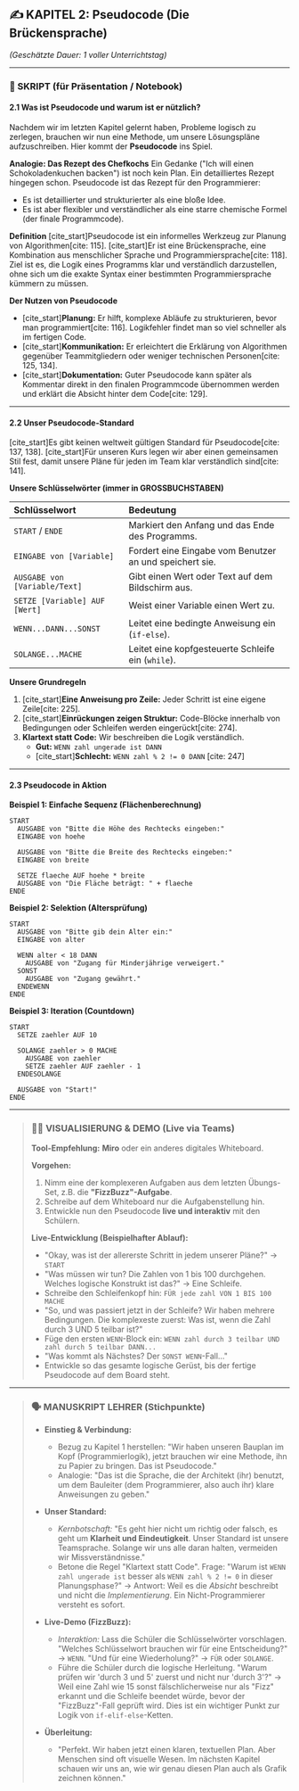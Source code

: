## ✍️ **KAPITEL 2: Pseudocode (Die Brückensprache)**

*(Geschätzte Dauer: 1 voller Unterrichtstag)*

-----

### **📝 SKRIPT (für Präsentation / Notebook)**

#### **2.1 Was ist Pseudocode und warum ist er nützlich?**

Nachdem wir im letzten Kapitel gelernt haben, Probleme logisch zu zerlegen, brauchen wir nun eine Methode, um unsere Lösungspläne aufzuschreiben. Hier kommt der **Pseudocode** ins Spiel.

**Analogie: Das Rezept des Chefkochs**
Ein Gedanke ("Ich will einen Schokoladenkuchen backen") ist noch kein Plan. Ein detailliertes Rezept hingegen schon. Pseudocode ist das Rezept für den Programmierer:

  * Es ist detaillierter und strukturierter als eine bloße Idee.
  * Es ist aber flexibler und verständlicher als eine starre chemische Formel (der finale Programmcode).

**Definition**
[cite\_start]Pseudocode ist ein informelles Werkzeug zur Planung von Algorithmen[cite: 115]. [cite\_start]Er ist eine Brückensprache, eine Kombination aus menschlicher Sprache und Programmiersprache[cite: 118]. Ziel ist es, die Logik eines Programms klar und verständlich darzustellen, ohne sich um die exakte Syntax einer bestimmten Programmiersprache kümmern zu müssen.

**Der Nutzen von Pseudocode**

  * [cite\_start]**Planung:** Er hilft, komplexe Abläufe zu strukturieren, bevor man programmiert[cite: 116]. Logikfehler findet man so viel schneller als im fertigen Code.
  * [cite\_start]**Kommunikation:** Er erleichtert die Erklärung von Algorithmen gegenüber Teammitgliedern oder weniger technischen Personen[cite: 125, 134].
  * [cite\_start]**Dokumentation:** Guter Pseudocode kann später als Kommentar direkt in den finalen Programmcode übernommen werden und erklärt die Absicht hinter dem Code[cite: 129].

-----

#### **2.2 Unser Pseudocode-Standard**

[cite\_start]Es gibt keinen weltweit gültigen Standard für Pseudocode[cite: 137, 138]. [cite\_start]Für unseren Kurs legen wir aber einen gemeinsamen Stil fest, damit unsere Pläne für jeden im Team klar verständlich sind[cite: 141].

**Unsere Schlüsselwörter (immer in GROSSBUCHSTABEN)**

| Schlüsselwort | Bedeutung |
| :--- | :--- |
| `START` / `ENDE` | Markiert den Anfang und das Ende des Programms. |
| `EINGABE von [Variable]` | Fordert eine Eingabe vom Benutzer an und speichert sie. |
| `AUSGABE von [Variable/Text]`| Gibt einen Wert oder Text auf dem Bildschirm aus. |
| `SETZE [Variable] AUF [Wert]`| Weist einer Variable einen Wert zu. |
| `WENN...DANN...SONST` | Leitet eine bedingte Anweisung ein (`if-else`). |
| `SOLANGE...MACHE` | Leitet eine kopfgesteuerte Schleife ein (`while`). |

**Unsere Grundregeln**

1.  [cite\_start]**Eine Anweisung pro Zeile:** Jeder Schritt ist eine eigene Zeile[cite: 225].
2.  [cite\_start]**Einrückungen zeigen Struktur:** Code-Blöcke innerhalb von Bedingungen oder Schleifen werden eingerückt[cite: 274].
3.  **Klartext statt Code:** Wir beschreiben die Logik verständlich.
      * **Gut:** `WENN zahl ungerade ist DANN`
      * [cite\_start]**Schlecht:** `WENN zahl % 2 != 0 DANN` [cite: 247]

-----

#### **2.3 Pseudocode in Aktion**

**Beispiel 1: Einfache Sequenz (Flächenberechnung)**

```
START
  AUSGABE von "Bitte die Höhe des Rechtecks eingeben:"
  EINGABE von hoehe

  AUSGABE von "Bitte die Breite des Rechtecks eingeben:"
  EINGABE von breite

  SETZE flaeche AUF hoehe * breite
  AUSGABE von "Die Fläche beträgt: " + flaeche
ENDE
```

**Beispiel 2: Selektion (Altersprüfung)**

```
START
  AUSGABE von "Bitte gib dein Alter ein:"
  EINGABE von alter

  WENN alter < 18 DANN
    AUSGABE von "Zugang für Minderjährige verweigert."
  SONST
    AUSGABE von "Zugang gewährt."
  ENDEWENN
ENDE
```

**Beispiel 3: Iteration (Countdown)**

```
START
  SETZE zaehler AUF 10

  SOLANGE zaehler > 0 MACHE
    AUSGABE von zaehler
    SETZE zaehler AUF zaehler - 1
  ENDESOLANGE

  AUSGABE von "Start!"
ENDE
```

-----

> ### 👨‍🏫 **VISUALISIERUNG & DEMO (Live via Teams)**
>
> **Tool-Empfehlung:** **Miro** oder ein anderes digitales Whiteboard.
>
> **Vorgehen:**
>
> 1.  Nimm eine der komplexeren Aufgaben aus dem letzten Übungs-Set, z.B. die **"FizzBuzz"-Aufgabe**.
> 2.  Schreibe auf dem Whiteboard nur die Aufgabenstellung hin.
> 3.  Entwickle nun den Pseudocode **live und interaktiv** mit den Schülern.
>
> **Live-Entwicklung (Beispielhafter Ablauf):**
>
>   * "Okay, was ist der allererste Schritt in jedem unserer Pläne?" -\> `START`
>   * "Was müssen wir tun? Die Zahlen von 1 bis 100 durchgehen. Welches logische Konstrukt ist das?" -\> Eine Schleife.
>   * Schreibe den Schleifenkopf hin: `FÜR jede zahl VON 1 BIS 100 MACHE`
>   * "So, und was passiert jetzt in der Schleife? Wir haben mehrere Bedingungen. Die komplexeste zuerst: Was ist, wenn die Zahl durch 3 UND 5 teilbar ist?"
>   * Füge den ersten `WENN`-Block ein: `WENN zahl durch 3 teilbar UND zahl durch 5 teilbar DANN...`
>   * "Was kommt als Nächstes? Der `SONST WENN`-Fall..."
>   * Entwickle so das gesamte logische Gerüst, bis der fertige Pseudocode auf dem Board steht.

-----

> ### 🗣️ **MANUSKRIPT LEHRER (Stichpunkte)**
>
>   * **Einstieg & Verbindung:**
>
>       * Bezug zu Kapitel 1 herstellen: "Wir haben unseren Bauplan im Kopf (Programmierlogik), jetzt brauchen wir eine Methode, ihn zu Papier zu bringen. Das ist Pseudocode."
>       * Analogie: "Das ist die Sprache, die der Architekt (ihr) benutzt, um dem Bauleiter (dem Programmierer, also auch ihr) klare Anweisungen zu geben."
>
>   * **Unser Standard:**
>
>       * *Kernbotschaft:* "Es geht hier nicht um richtig oder falsch, es geht um **Klarheit und Eindeutigkeit**. Unser Standard ist unsere Teamsprache. Solange wir uns alle daran halten, vermeiden wir Missverständnisse."
>       * Betone die Regel "Klartext statt Code". Frage: "Warum ist `WENN zahl ungerade ist` besser als `WENN zahl % 2 != 0` in dieser Planungsphase?" -\> Antwort: Weil es die *Absicht* beschreibt und nicht die *Implementierung*. Ein Nicht-Programmierer versteht es sofort.
>
>   * **Live-Demo (FizzBuzz):**
>
>       * *Interaktion:* Lass die Schüler die Schlüsselwörter vorschlagen. "Welches Schlüsselwort brauchen wir für eine Entscheidung?" -\> `WENN`. "Und für eine Wiederholung?" -\> `FÜR` oder `SOLANGE`.
>       * Führe die Schüler durch die logische Herleitung. "Warum prüfen wir 'durch 3 und 5' zuerst und nicht nur 'durch 3'?" -\> Weil eine Zahl wie 15 sonst fälschlicherweise nur als "Fizz" erkannt und die Schleife beendet würde, bevor der "FizzBuzz"-Fall geprüft wird. Dies ist ein wichtiger Punkt zur Logik von `if-elif-else`-Ketten.
>
>   * **Überleitung:**
>
>       * "Perfekt. Wir haben jetzt einen klaren, textuellen Plan. Aber Menschen sind oft visuelle Wesen. Im nächsten Kapitel schauen wir uns an, wie wir genau diesen Plan auch als Grafik zeichnen können."